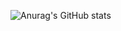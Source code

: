 ![Anurag's GitHub stats](https://github-readme-stats-sigma-five.vercel.app/api?username=linkyouhj&hide_title=true&show_icons=true&include_all_commits=true&disable_animations=true&theme=radical)
<!--
**linkyouhj/linkyouhj** is a ✨ _special_ ✨ repository because its `README.md` (this file) appears on your GitHub profile.

Here are some ideas to get you started:

- 🔭 I’m currently working on ...
- 🌱 I’m currently learning ...
- 👯 I’m looking to collaborate on ...
- 🤔 I’m looking for help with ...
- 💬 Ask me about ...
- 📫 How to reach me: ...
- 😄 Pronouns: ...
- ⚡ Fun fact: ...
-->

